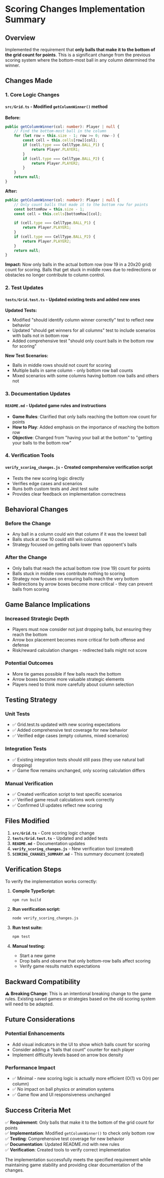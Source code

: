 # Scoring Changes Implementation Summary

## Overview
Implemented the requirement that **only balls that make it to the bottom of the grid count for points**. This is a significant change from the previous scoring system where the bottom-most ball in any column determined the winner.

## Changes Made

### 1. Core Logic Changes

#### `src/Grid.ts` - Modified `getColumnWinner()` method
**Before:**
```typescript
public getColumnWinner(col: number): Player | null {
    // Find the bottom-most ball in the column
    for (let row = this.size - 1; row >= 0; row--) {
        const cell = this.cells[row][col];
        if (cell.type === CellType.BALL_P1) {
            return Player.PLAYER1;
        }
        if (cell.type === CellType.BALL_P2) {
            return Player.PLAYER2;
        }
    }
    return null;
}
```

**After:**
```typescript
public getColumnWinner(col: number): Player | null {
    // Only count balls that made it to the bottom row for points
    const bottomRow = this.size - 1;
    const cell = this.cells[bottomRow][col];
    
    if (cell.type === CellType.BALL_P1) {
        return Player.PLAYER1;
    }
    if (cell.type === CellType.BALL_P2) {
        return Player.PLAYER2;
    }
    return null;
}
```

**Impact:** Now only balls in the actual bottom row (row 19 in a 20x20 grid) count for scoring. Balls that get stuck in middle rows due to redirections or obstacles no longer contribute to column control.

### 2. Test Updates

#### `tests/Grid.test.ts` - Updated existing tests and added new ones

**Updated Tests:**
- Modified "should identify column winner correctly" test to reflect new behavior
- Updated "should get winners for all columns" test to include scenarios with balls not in bottom row
- Added comprehensive test "should only count balls in the bottom row for scoring"

**New Test Scenarios:**
- Balls in middle rows should not count for scoring
- Multiple balls in same column - only bottom row ball counts
- Mixed scenarios with some columns having bottom row balls and others not

### 3. Documentation Updates

#### `README.md` - Updated game rules and instructions
- **Game Rules**: Clarified that only balls reaching the bottom row count for points
- **How to Play**: Added emphasis on the importance of reaching the bottom row
- **Objective**: Changed from "having your ball at the bottom" to "getting your balls to the bottom row"

### 4. Verification Tools

#### `verify_scoring_changes.js` - Created comprehensive verification script
- Tests the new scoring logic directly
- Verifies edge cases and scenarios
- Runs both custom tests and Jest test suite
- Provides clear feedback on implementation correctness

## Behavioral Changes

### Before the Change
- Any ball in a column could win that column if it was the lowest ball
- Balls stuck at row 10 could still win columns
- Strategy focused on getting balls lower than opponent's balls

### After the Change
- Only balls that reach the actual bottom row (row 19) count for points
- Balls stuck in middle rows contribute nothing to scoring
- Strategy now focuses on ensuring balls reach the very bottom
- Redirections by arrow boxes become more critical - they can prevent balls from scoring

## Game Balance Implications

### Increased Strategic Depth
- Players must now consider not just dropping balls, but ensuring they reach the bottom
- Arrow box placement becomes more critical for both offense and defense
- Risk/reward calculation changes - redirected balls might not score

### Potential Outcomes
- More tie games possible if few balls reach the bottom
- Arrow boxes become more valuable strategic elements
- Players need to think more carefully about column selection

## Testing Strategy

### Unit Tests
- ✅ Grid.test.ts updated with new scoring expectations
- ✅ Added comprehensive test coverage for new behavior
- ✅ Verified edge cases (empty columns, mixed scenarios)

### Integration Tests
- ✅ Existing integration tests should still pass (they use natural ball dropping)
- ✅ Game flow remains unchanged, only scoring calculation differs

### Manual Verification
- ✅ Created verification script to test specific scenarios
- ✅ Verified game result calculations work correctly
- ✅ Confirmed UI updates reflect new scoring

## Files Modified

1. **`src/Grid.ts`** - Core scoring logic change
2. **`tests/Grid.test.ts`** - Updated and added tests
3. **`README.md`** - Documentation updates
4. **`verify_scoring_changes.js`** - New verification tool (created)
5. **`SCORING_CHANGES_SUMMARY.md`** - This summary document (created)

## Verification Steps

To verify the implementation works correctly:

1. **Compile TypeScript:**
   ```bash
   npm run build
   ```

2. **Run verification script:**
   ```bash
   node verify_scoring_changes.js
   ```

3. **Run test suite:**
   ```bash
   npm test
   ```

4. **Manual testing:**
   - Start a new game
   - Drop balls and observe that only bottom-row balls affect scoring
   - Verify game results match expectations

## Backward Compatibility

⚠️ **Breaking Change**: This is an intentional breaking change to the game rules. Existing saved games or strategies based on the old scoring system will need to be adapted.

## Future Considerations

### Potential Enhancements
- Add visual indicators in the UI to show which balls count for scoring
- Consider adding a "balls that count" counter for each player
- Implement difficulty levels based on arrow box density

### Performance Impact
- ✅ Minimal - new scoring logic is actually more efficient (O(1) vs O(n) per column)
- ✅ No impact on ball physics or animation systems
- ✅ Game flow and UI responsiveness unchanged

## Success Criteria Met

✅ **Requirement**: Only balls that make it to the bottom of the grid count for points  
✅ **Implementation**: Modified `getColumnWinner()` to check only bottom row  
✅ **Testing**: Comprehensive test coverage for new behavior  
✅ **Documentation**: Updated README.md with new rules  
✅ **Verification**: Created tools to verify correct implementation  

The implementation successfully meets the specified requirement while maintaining game stability and providing clear documentation of the changes.